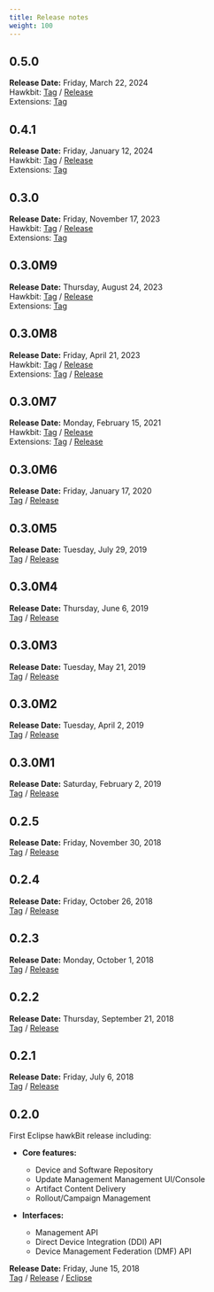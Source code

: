 ```yaml
---
title: Release notes
weight: 100
---
```


## 0.5.0

**Release Date:** Friday, March 22, 2024 <br />
Hawkbit: [Tag](https://github.com/eclipse-hawkbit/hawkbit/releases/tag/0.5.0) /
[Release](https://github.com/eclipse-hawkbit/hawkbit/milestone/26) <br />
Extensions: [Tag](https://github.com/eclipse-hawkbit/hawkbit-extensions/releases/tag/0.5.0)

## 0.4.1

**Release Date:** Friday, January 12, 2024 <br />
Hawkbit: [Tag](https://github.com/eclipse-hawkbit/hawkbit/releases/tag/0.4.1) /
[Release](https://github.com/eclipse-hawkbit/hawkbit/milestone/25) <br />
Extensions: [Tag](https://github.com/eclipse-hawkbit/hawkbit-extensions/releases/tag/0.4.1)

## 0.3.0

**Release Date:** Friday, November 17, 2023 <br />
Hawkbit: [Tag](https://github.com/eclipse-hawkbit/hawkbit/releases/tag/0.3.0) /
[Release](https://github.com/eclipse-hawkbit/hawkbit/milestone/11)  <br />
Extensions: [Tag](https://github.com/eclipse-hawkbit/hawkbit-extensions/releases/tag/0.3.0)

## 0.3.0M9

**Release Date:** Thursday, August 24, 2023 <br />
Hawkbit: [Tag](https://github.com/eclipse-hawkbit/hawkbit/releases/tag/0.3.0M9) /
         [Release](https://github.com/eclipse-hawkbit/hawkbit/milestone/24)  <br />
Extensions: [Tag](https://github.com/eclipse-hawkbit/hawkbit-extensions/releases/tag/0.3.0M9)

## 0.3.0M8

**Release Date:** Friday, April 21, 2023 <br />
Hawkbit: [Tag](https://github.com/eclipse-hawkbit/hawkbit/releases/tag/0.3.0M8) /
         [Release](https://github.com/eclipse-hawkbit/hawkbit/milestone/23)   <br />
Extensions: [Tag](https://github.com/eclipse-hawkbit/hawkbit-extensions/releases/tag/0.3.0M8) /
         [Release](https://github.com/eclipse-hawkbit/hawkbit-extensions/milestone/2)


## 0.3.0M7

**Release Date:** Monday, February 15, 2021 <br />
Hawkbit: [Tag](https://github.com/eclipse-hawkbit/hawkbit/releases/tag/0.3.0M7) /
         [Release](https://github.com/eclipse-hawkbit/hawkbit/milestone/22?closed=1) <br />
Extensions: [Tag](https://github.com/eclipse-hawkbit/hawkbit-extensions/releases/tag/0.3.0M7) /
            [Release](https://github.com/eclipse-hawkbit/hawkbit-extensions/milestone/1?closed=1)

## 0.3.0M6

**Release Date:** Friday, January 17, 2020 <br />
[Tag](https://github.com/eclipse-hawkbit/hawkbit/releases/tag/0.3.0M6) /
[Release](https://github.com/eclipse-hawkbit/hawkbit/milestone/21?closed=1)

## 0.3.0M5

**Release Date:** Tuesday, July 29, 2019 <br />
[Tag](https://github.com/eclipse-hawkbit/hawkbit/releases/tag/0.3.0M5) /
[Release](https://github.com/eclipse-hawkbit/hawkbit/milestone/20?closed=1)

## 0.3.0M4

**Release Date:** Thursday, June 6, 2019 <br />
[Tag](https://github.com/eclipse-hawkbit/hawkbit/releases/tag/0.3.0M4) /
[Release](https://github.com/eclipse-hawkbit/hawkbit/milestone/19?closed=1)

## 0.3.0M3

**Release Date:** Tuesday, May 21, 2019 <br />
[Tag](https://github.com/eclipse-hawkbit/hawkbit/releases/tag/0.3.0M3) /
[Release](https://github.com/eclipse-hawkbit/hawkbit/milestone/18?closed=1)

## 0.3.0M2

**Release Date:** Tuesday, April 2, 2019 <br />
[Tag](https://github.com/eclipse-hawkbit/hawkbit/releases/tag/0.3.0M2) /
[Release](https://github.com/eclipse-hawkbit/hawkbit/milestone/17?closed=1)

## 0.3.0M1

**Release Date:** Saturday, February 2, 2019 <br />
[Tag](https://github.com/eclipse-hawkbit/hawkbit/releases/tag/0.3.0M1) /
[Release](https://github.com/eclipse-hawkbit/hawkbit/milestone/16?closed=1)

## 0.2.5

**Release Date:** Friday, November 30, 2018 <br />
[Tag](https://github.com/eclipse-hawkbit/hawkbit/releases/tag/0.2.5) /
[Release](https://github.com/eclipse-hawkbit/hawkbit/milestone/14?closed=1)

## 0.2.4

**Release Date:** Friday, October 26, 2018 <br />
[Tag](https://github.com/eclipse-hawkbit/hawkbit/releases/tag/0.2.4) /
[Release](https://github.com/eclipse-hawkbit/hawkbit/milestone/13?closed=1)

## 0.2.3

**Release Date:** Monday, October 1, 2018 <br />
[Tag](https://github.com/eclipse-hawkbit/hawkbit/releases/tag/0.2.3) /
[Release](https://github.com/eclipse-hawkbit/hawkbit/milestone/12?closed=1)

## 0.2.2

**Release Date:** Thursday, September 21, 2018 <br />
[Tag](https://github.com/eclipse-hawkbit/hawkbit/releases/tag/0.2.2) /
[Release](https://github.com/eclipse-hawkbit/hawkbit/milestone/10?closed=1)

## 0.2.1

**Release Date:** Friday, July 6, 2018 <br />
[Tag](https://github.com/eclipse-hawkbit/hawkbit/releases/tag/0.2.1) /
[Release](https://github.com/eclipse-hawkbit/hawkbit/milestone/9?closed=1)


## 0.2.0

First Eclipse hawkBit release including:

* **Core features:**
  * Device and Software Repository
  * Update Management Management UI/Console
  * Artifact Content Delivery
  * Rollout/Campaign Management

* **Interfaces:**
  * Management API
  * Direct Device Integration (DDI) API
  * Device Management Federation (DMF) API

**Release Date:** Friday, June 15, 2018 <br />
[Tag](https://github.com/eclipse-hawkbit/hawkbit/releases/tag/0.2.0) /
[Release](https://github.com/eclipse-hawkbit/hawkbit/milestone/1?closed=1) /
[Eclipse](https://projects.eclipse.org/projects/iot.hawkbit/releases/0.2.0)
